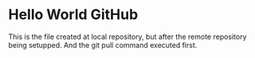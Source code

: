 # Hello World GitHub
This is the file created at local repository, but after the remote repository being setupped.
And the git pull command executed first.

